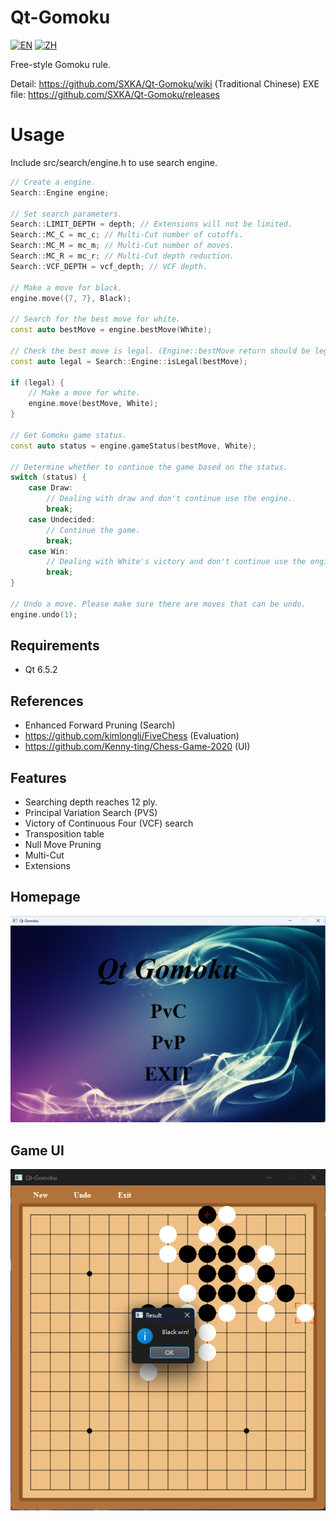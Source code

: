 # Qt-Gomoku
[![EN](https://img.shields.io/badge/lang-EN-red.svg)](https://github.com/SXKA/Qt-Gomoku/blob/master/README.md)
[![ZH](https://img.shields.io/badge/lang-ZH--HANT--TW-green.svg)](https://github.com/SXKA/Qt-Gomoku/blob/master/README.zh-TW.md)

Free-style Gomoku rule.

Detail: https://github.com/SXKA/Qt-Gomoku/wiki (Traditional Chinese)
EXE file: https://github.com/SXKA/Qt-Gomoku/releases 
# Usage
Include src/search/engine.h to use search engine.


```C++
// Create a engine.
Search::Engine engine;

// Set search parameters.
Search::LIMIT_DEPTH = depth; // Extensions will not be limited.
Search::MC_C = mc_c; // Multi-Cut number of cutoffs.
Search::MC_M = mc_m; // Multi-Cut number of moves.
Search::MC_R = mc_r; // Multi-Cut depth reduction.
Search::VCF_DEPTH = vcf_depth; // VCF depth.

// Make a move for black.
engine.move({7, 7}, Black);

// Search for the best move for white.
const auto bestMove = engine.bestMove(White);

// Check the best move is legal. (Engine::bestMove return should be legal.)
const auto legal = Search::Engine::isLegal(bestMove);

if (legal) {
    // Make a move for white.
    engine.move(bestMove, White);
}

// Get Gomoku game status.
const auto status = engine.gameStatus(bestMove, White);

// Determine whether to continue the game based on the status.
switch (status) {
    case Draw:
        // Dealing with draw and don't continue use the engine.
        break;
    case Undecided:
        // Continue the game.
        break;
    case Win:
        // Dealing with White's victory and don't continue use the engine.
        break;
}

// Undo a move. Please make sure there are moves that can be undo.
engine.undo(1);
```
## Requirements
- Qt 6.5.2
## References
- Enhanced Forward Pruning (Search)
- https://github.com/kimlongli/FiveChess (Evaluation)
- https://github.com/Kenny-ting/Chess-Game-2020 (UI)
## Features
- Searching depth reaches 12 ply.
- Principal Variation Search (PVS)
- Victory of Continuous Four (VCF) search
- Transposition table
- Null Move Pruning
- Multi-Cut
- Extensions
## Homepage
![image](https://github.com/SXKA/Qt-Gomoku/blob/master/Qt-Gomoku/resource/picture/mainwindow.png)
## Game UI
<div align=center><img src=https://github.com/SXKA/Qt-Gomoku/blob/master/Qt-Gomoku/resource/picture/gamewindow.png></div>
